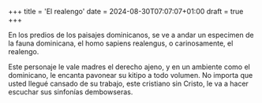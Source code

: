 +++
title = 'El realengo'
date = 2024-08-30T07:07:07+01:00
draft = true
+++

En los predios de los paisajes dominicanos, se ve a andar un especimen de la fauna dominicana, el homo sapiens realengus, o carinosamente, el realengo.

Este personaje le vale madres el derecho ajeno, y en un ambiente como el dominicano, le encanta pavonear su kitipo a todo volumen. No importa que usted llegué cansado de su trabajo, este cristiano sin Cristo, le va a hacer escuchar sus sinfonías dembowseras.

